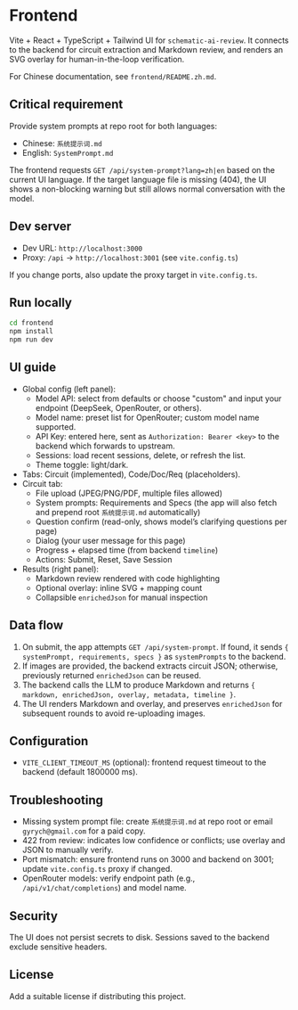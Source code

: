# Frontend

Vite + React + TypeScript + Tailwind UI for `schematic-ai-review`. It connects to the backend for circuit extraction and Markdown review, and renders an SVG overlay for human-in-the-loop verification.

For Chinese documentation, see `frontend/README.zh.md`.

## Critical requirement

Provide system prompts at repo root for both languages:

- Chinese: `系统提示词.md`
- English: `SystemPrompt.md`

The frontend requests `GET /api/system-prompt?lang=zh|en` based on the current UI language. If the target language file is missing (404), the UI shows a non-blocking warning but still allows normal conversation with the model.

## Dev server

- Dev URL: `http://localhost:3000`
- Proxy: `/api` → `http://localhost:3001` (see `vite.config.ts`)

If you change ports, also update the proxy target in `vite.config.ts`.

## Run locally

```bash
cd frontend
npm install
npm run dev
```

## UI guide

- Global config (left panel):
  - Model API: select from defaults or choose "custom" and input your endpoint (DeepSeek, OpenRouter, or others).
  - Model name: preset list for OpenRouter; custom model name supported.
  - API Key: entered here, sent as `Authorization: Bearer <key>` to the backend which forwards to upstream.
  - Sessions: load recent sessions, delete, or refresh the list.
  - Theme toggle: light/dark.
- Tabs: Circuit (implemented), Code/Doc/Req (placeholders).
- Circuit tab:
  - File upload (JPEG/PNG/PDF, multiple files allowed)
  - System prompts: Requirements and Specs (the app will also fetch and prepend root `系统提示词.md` automatically)
  - Question confirm (read-only, shows model’s clarifying questions per page)
  - Dialog (your user message for this page)
  - Progress + elapsed time (from backend `timeline`)
  - Actions: Submit, Reset, Save Session
- Results (right panel):
  - Markdown review rendered with code highlighting
  - Optional overlay: inline SVG + mapping count
  - Collapsible `enrichedJson` for manual inspection

## Data flow

1) On submit, the app attempts `GET /api/system-prompt`. If found, it sends `{ systemPrompt, requirements, specs }` as `systemPrompts` to the backend.
2) If images are provided, the backend extracts circuit JSON; otherwise, previously returned `enrichedJson` can be reused.
3) The backend calls the LLM to produce Markdown and returns `{ markdown, enrichedJson, overlay, metadata, timeline }`.
4) The UI renders Markdown and overlay, and preserves `enrichedJson` for subsequent rounds to avoid re-uploading images.

## Configuration

- `VITE_CLIENT_TIMEOUT_MS` (optional): frontend request timeout to the backend (default 1800000 ms).

## Troubleshooting

- Missing system prompt file: create `系统提示词.md` at repo root or email `gyrych@gmail.com` for a paid copy.
- 422 from review: indicates low confidence or conflicts; use overlay and JSON to manually verify.
- Port mismatch: ensure frontend runs on 3000 and backend on 3001; update `vite.config.ts` proxy if changed.
- OpenRouter models: verify endpoint path (e.g., `/api/v1/chat/completions`) and model name.

## Security

The UI does not persist secrets to disk. Sessions saved to the backend exclude sensitive headers.

## License

Add a suitable license if distributing this project.

